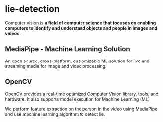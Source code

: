 # lie-detection

Computer vision is **a field of computer science that focuses on enabling computers to identify and understand objects and people in images and videos**.

## MediaPipe - Machine Learning Solution
An open source, cross-platform, customizable ML solution for live and streaming media for image and video processing.

## OpenCV
OpenCV provides a real-time optimized Computer Vision library, tools, and hardware. It also supports model execution for Machine Learning (ML)

We perform feature extraction on the person in the video using MediaPipe and use machine learning algorithm to detect lie.
